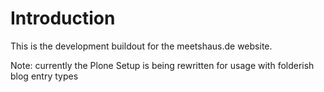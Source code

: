 Introduction
============

This is the development buildout for the meetshaus.de website.

Note: currently the Plone Setup is being rewritten for usage with folderish
blog entry types
